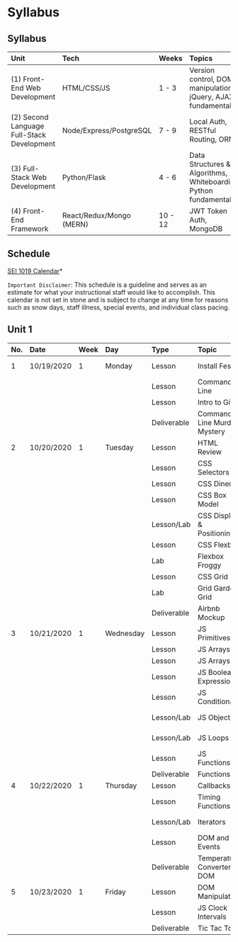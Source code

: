# Syllabus

## Syllabus

| Unit | Tech | Weeks | Topics |
| :--- | :--- | :--- | :--- |
| \(1\) Front-End Web Development | HTML/CSS/JS | 1 - 3 | Version control, DOM manipulation, jQuery, AJAX, fundamentals |
| \(2\) Second Language Full-Stack Development | Node/Express/PostgreSQL | 7 - 9 | Local Auth, RESTful Routing, ORMs |
| \(3\) Full-Stack Web Development | Python/Flask | 4 - 6 | Data Structures & Algorithms, Whiteboarding, Python fundamentals |
| \(4\) Front-End Framework | React/Redux/Mongo \(MERN\) | 10 - 12 | JWT Token Auth, MongoDB |

## Schedule

[SEI 1019 Calendar](https://calendar.google.com/calendar/embed?src=c_hnrnbep841r64abju6m7bfvnv0%40group.calendar.google.com&ctz=America%2FLos_Angeles)\*

`Important Disclaimer`: This schedule is a guideline and serves as an estimate for what your instructional staff would like to accomplish. This calendar is not set in stone and is subject to change at any time for reasons such as snow days, staff illness, special events, and individual class pacing.

## Unit 1

| No. | Date | Week | Day | Type | Topic | Link |
| :--- | :--- | :--- | :--- | :--- | :--- | :--- |
| 1 | 10/19/2020 | 1 | Monday | Lesson | Install Fest | [link](https://github.com/SEI-ATL/install_fest) [link 2](https://romebell.gitbook.io/sei-1019/deployment-and-config/installfest/osx#sei-atlanta-install-fest) |
|  |  |  |  | Lesson | Command Line | [link](https://romebell.gitbook.io/sei-1019/development-workflow/01readme) |
|  |  |  |  | Lesson | Intro to Git | [link](https://romebell.gitbook.io/sei-1019/development-workflow/intro-git) |
|  |  |  |  | Deliverable | Command Line Murder Mystery | [link](https://github.com/SEI-ATL/command-line-murder-mystery) |
| 2 | 10/20/2020 | 1 | Tuesday | Lesson | HTML Review | [link](https://romebell.gitbook.io/sei-1019/html-css/html-review) |
|  |  |  |  | Lesson | CSS Selectors | [link](https://romebell.gitbook.io/sei-1019/html-css/css-selectors) |
|  |  |  |  | Lesson | CSS Diner | [link](https://flukeout.github.io/) |
|  |  |  |  | Lesson | CSS Box Model | [link](https://romebell.gitbook.io/sei-1019/html-css/00readme/01box-model) |
|  |  |  |  | Lesson/Lab | CSS Display & Positioning\* | [Lecture](https://romebell.gitbook.io/sei-1019/html-css/00readme/02display-positioning), [Lab](https://github.com/SEI-ATL/css-positioning) |
|  |  |  |  | Lesson | CSS Flexbox | [link](https://romebell.gitbook.io/sei-1019/html-css/00readme/06flexbox) |
|  |  |  |  | Lab | Flexbox Froggy | [link](http://flexboxfroggy.com) |
|  |  |  |  | Lesson | CSS Grid | [link](https://romebell.gitbook.io/sei-1019/html-css/00readme/07grid) |
|  |  |  |  | Lab | Grid Garden Grid | [link](http://cssgridgarden.com) |
|  |  |  |  | Deliverable | Airbnb Mockup | [link](https://github.com/SEI-ATL/css-airbnb) |
| 3 | 10/21/2020 | 1 | Wednesday | Lesson | JS Primitives | [link](https://romebell.gitbook.io/sei-1019/javascript/js-primitives) |
|  |  |  |  | Lesson | JS Arrays | [link](https://romebell.gitbook.io/sei-1019/javascript/js-arrays) |
|  |  |  |  | Lesson | JS Arrays | [link](https://romebell.gitbook.io/sei-1019/javascript/js-arrays) |
|  |  |  |  | Lesson | JS Boolean Expressions | [link](https://romebell.gitbook.io/sei-1019/javascript/js-control-flow/02boolean) |
|  |  |  |  | Lesson | JS Conditionals | [link](https://romebell.gitbook.io/sei-1019/javascript/js-control-flow/03conditionals) |
|  |  |  |  | Lesson/Lab | JS Objects | [Lecture](https://romebell.gitbook.io/sei-1019/javascript/js-objects), [Lab](https://github.com/SEI-ATL/js-object-challenges) |
|  |  |  |  | Lesson/Lab | JS Loops | [Lecture](https://romebell.gitbook.io/sei-1019/javascript/js-objects), [Lab](https://github.com/SEI-ATL/js-basic-loops) |
|  |  |  |  | Lesson | JS Functions | [link](https://romebell.gitbook.io/sei-1019/javascript/js-objects) |
|  |  |  |  | Deliverable | Functions | [link](https://github.com/SEI-ATL/functions-deliverable) |
| 4 | 10/22/2020 | 1 | Thursday | Lesson | Callbacks | [link](https://romebell.gitbook.io/sei-1019/javascript/01functions/02callbacks) |
|  |  |  |  | Lesson | Timing Functions | [link](https://romebell.gitbook.io/sei-1019/javascript/01functions/03timing-functions) |
|  |  |  |  | Lesson/Lab | Iterators | [Lecture](https://romebell.gitbook.io/sei-1019/javascript/01functions/04iterators), [Lab](syllabus.md) |
|  |  |  |  | Lesson | DOM and Events | [link](https://romebell.gitbook.io/sei-1019/javascript/01readme) |
|  |  |  |  | Deliverable | Temperature Converter DOM | [link](https://github.com/SEI-ATL/temperature-converter-dom) |
| 5 | 10/23/2020 | 1 | Friday | Lesson | DOM Manipulation | [link](https://romebell.gitbook.io/sei-1019/javascript/02more-manipulation) |
|  |  |  |  | Lesson | JS Clock Intervals | [link](https://github.com/SEI-ATL/js-clock-intervals) |
|  |  |  |  | Deliverable | Tic Tac Toe | [link](https://github.com/SEI-ATL/tic-tac-toe) |

